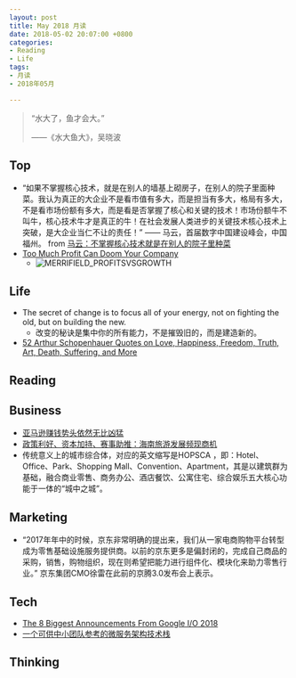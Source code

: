 ```yaml
---
layout: post
title: May 2018 月读
date: 2018-05-02 20:07:00 +0800
categories:
- Reading
- Life
tags:
- 月读
- 2018年05月

---
```


<blockquote class="blockquote-center">
<p>“水大了，鱼才会大。”</p>
<p>——《水大鱼大》，吴晓波</p>
</blockquote>

## Top

- “如果不掌握核心技术，就是在别人的墙基上砌房子，在别人的院子里面种菜。我认为真正的大企业不是看市值有多大，而是担当有多大，格局有多大，不是看市场份额有多大，而是看是否掌握了核心和关键的技术！市场份额牛不叫牛，核心技术牛才是真正的牛！在社会发展人类进步的关键技术核心技术上突破，是大企业当仁不让的责任！” —— 马云，首届数字中国建设峰会，中国福州。 from [马云：不掌握核心技术就是在别人的院子里种菜](http://finance.huanqiu.com/chuangr/chuangtou/2018-04/11900169.html)
- [Too Much Profit Can Doom Your Company](https://hbr.org/2015/06/too-much-profit-can-doom-your-company)
	- ![MERRIFIELD_PROFITSVSGROWTH](https://hbr.org/resources/images/article_assets/2015/05/W150519_MERRIFIELD_PROFITSVSGROWTH.png)

## Life

- The secret of change is to focus all of your energy, not on fighting the old, but on building the new.
	- 改变的秘诀是集中你的所有能力，不是摧毁旧的，而是建造新的。
- [52 Arthur Schopenhauer Quotes on Love, Happiness, Freedom, Truth, Art, Death, Suffering, and More](https://theunboundedspirit.com/arthur-schopenhauer-quotes/)


## Reading



## Business

- [亚马逊赚钱势头依然无比凶猛](https://cn.engadget.com/2018/04/27/amazon-q1-2018/)
- [政策利好、资本加持、赛事助推：海南旅游发展频现商机](http://www.travelweekly-china.com/66822)
- 传统意义上的城市综合体，对应的英文缩写是HOPSCA ，即：Hotel、Office、Park、Shopping Mall、Convention、Apartment，其是以建筑群为基础，融合商业零售、商务办公、酒店餐饮、公寓住宅、综合娱乐五大核心功能于一体的“城中之城”。

## Marketing

- “2017年年中的时候，京东非常明确的提出来，我们从一家电商购物平台转型成为零售基础设施服务提供商。以前的京东更多是偏封闭的，完成自己商品的采购，销售，购物组织，现在则希望把能力进行组件化、模块化来助力零售行业。” 京东集团CMO徐雷在此前的京腾3.0发布会上表示。

## Tech

- [The 8 Biggest Announcements From Google I/O 2018](https://techcrunch.com/video-article/the-8-biggest-announcements-from-google-i-o-2018/)
- [一个可供中小团队参考的微服务架构技术栈](https://mp.weixin.qq.com/s?__biz=MzIwMzg1ODcwMw==&mid=2247487775&idx=1&sn=a4edf7c541ccbdfef1b8aef347efc4d0)


## Thinking


